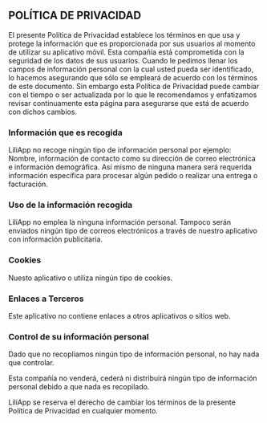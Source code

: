 ## POLÍTICA DE PRIVACIDAD

El presente Política de Privacidad establece los términos en que  usa y protege la información que es proporcionada por sus usuarios al momento de utilizar su aplicativo móvil. Esta compañía está comprometida con la seguridad de los datos de sus usuarios. Cuando le pedimos llenar los campos de información personal con la cual usted pueda ser identificado, lo hacemos asegurando que sólo se empleará de acuerdo con los términos de este documento. Sin embargo esta Política de Privacidad puede cambiar con el tiempo o ser actualizada por lo que le recomendamos y enfatizamos revisar continuamente esta página para asegurarse que está de acuerdo con dichos cambios.

### Información que es recogida

LiliApp no recoge ningún tipo de  información personal por ejemplo: Nombre,  información de contacto como su dirección de correo electrónica e información demográfica. Así mismo de ninguna manera será requerida información específica para procesar algún pedido o realizar una entrega o facturación.

### Uso de la información recogida

LiliApp no emplea la ninguna información personal.  Tampoco serán enviados ningún tipo de correos electrónicos a través de nuestro aplicativo con información publicitaria.

### Cookies

Nuesto aplicativo o utiliza ningún tipo de cookies.

### Enlaces a Terceros

Este aplicativo no contiene enlaces a otros aplicativos o sitios web.

### Control de su información personal

Dado que no recopliamos ningún tipo de información personal, no hay nada que controlar.

Esta compañía no venderá, cederá ni distribuirá ningún tipo de información personal debido a que nada es recopilado.

LiliApp se reserva el derecho de cambiar los términos de la presente Política de Privacidad en cualquier momento.